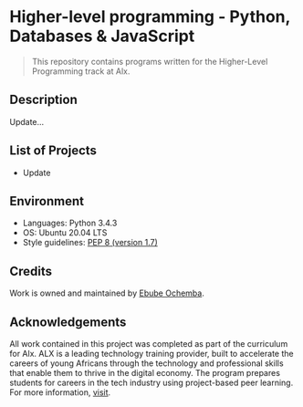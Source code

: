 # Higher-level programming - Python, Databases & JavaScript

> This repository contains programs written for the Higher-Level Programming track at Alx.

## Description

Update...

## List of Projects

- Update

## Environment

- Languages: Python 3.4.3
- OS: Ubuntu 20.04 LTS
- Style guidelines: [PEP 8 (version 1.7)](https://peps.python.org/pep-0008/)

## Credits

Work is owned and maintained by [Ebube Ochemba](https://twitter.com/ebube116).

## Acknowledgements

All work contained in this project was completed as part of the curriculum for Alx. ALX is a leading technology training provider, built to accelerate the careers of young Africans through the technology and professional skills that enable them to thrive in the digital economy. The program prepares students for careers in the tech industry using project-based peer learning. For more information, [visit](https://www.alxafrica.com/).
